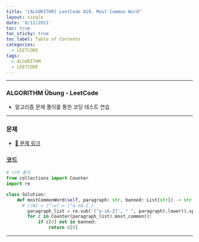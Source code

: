 ```yaml
---
title: "[ALGORITHM] LeetCode 819. Most Common Word"
layout: single
date: '8/12/2021'
toc: true
toc_sticky: true
toc_label: Table of Contents
categories:
  - LEETCODE
tags:
  - ALGORITHM
  - LEETCODE
---
```


---
### ALGORITHM Übung - LeetCode
* 알고리즘 문제 풀이를 통한 코딩 테스트 연습

---

### 문제
* [🔗 문제 링크](https://leetcode.com/problems/most-common-word/)

### 코드 
```python
# 나의 풀이
from collections import Counter
import re

class Solution:
    def mostCommonWord(self, paragraph: str, banned: List[str]) -> str:
      # [\W] = [^\w] = [^a-zA-Z_]
        paragraph_list = re.sub('[^a-zA-Z]', " ", paragraph).lower().split()
        for c in Counter(paragraph_list).most_common():
            if c[0] not in banned:
                return c[0]
```

---